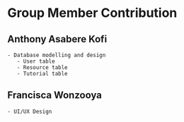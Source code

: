 # Group Member Contribution 

 ## Anthony Asabere Kofi 
    - Database modelling and design
       - User table
       - Resource table
       - Tutorial table


 ## Francisca Wonzooya 
    - UI/UX Design
    